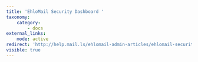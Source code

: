 ```yaml
---
title: 'EhloMail Security Dashboard '
taxonomy:
    category:
        - docs
external_links:
    mode: active
redirect: 'http://help.mail.ls/ehlomail-admin-articles/ehlomail-security-dashboard/spam-settings-explained'
visible: true
---
```


